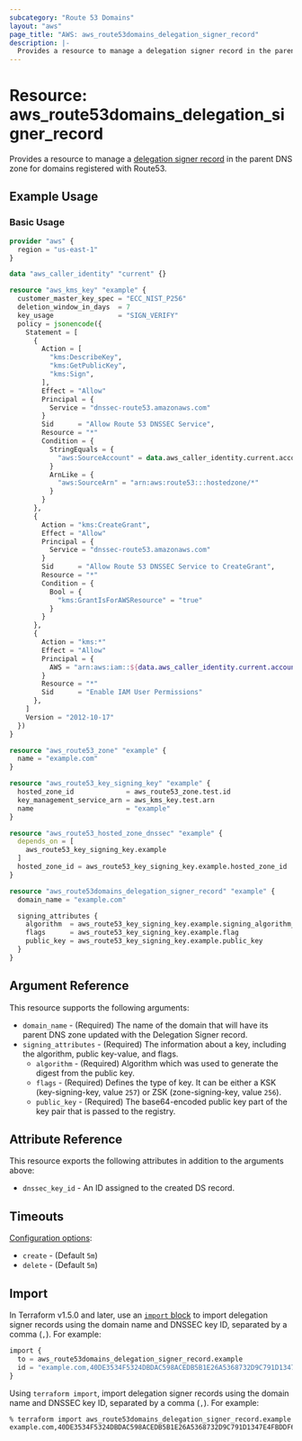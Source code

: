 ```yaml
---
subcategory: "Route 53 Domains"
layout: "aws"
page_title: "AWS: aws_route53domains_delegation_signer_record"
description: |-
  Provides a resource to manage a delegation signer record in the parent DNS zone for domains registered with Route53.
---
```


# Resource: aws_route53domains_delegation_signer_record

Provides a resource to manage a [delegation signer record](https://docs.aws.amazon.com/Route53/latest/DeveloperGuide/dns-configuring-dnssec-enable-signing.html#dns-configuring-dnssec-enable-signing-step-1) in the parent DNS zone for domains registered with Route53.

## Example Usage

### Basic Usage

```terraform
provider "aws" {
  region = "us-east-1"
}

data "aws_caller_identity" "current" {}

resource "aws_kms_key" "example" {
  customer_master_key_spec = "ECC_NIST_P256"
  deletion_window_in_days  = 7
  key_usage                = "SIGN_VERIFY"
  policy = jsonencode({
    Statement = [
      {
        Action = [
          "kms:DescribeKey",
          "kms:GetPublicKey",
          "kms:Sign",
        ],
        Effect = "Allow"
        Principal = {
          Service = "dnssec-route53.amazonaws.com"
        }
        Sid      = "Allow Route 53 DNSSEC Service",
        Resource = "*"
        Condition = {
          StringEquals = {
            "aws:SourceAccount" = data.aws_caller_identity.current.account_id
          }
          ArnLike = {
            "aws:SourceArn" = "arn:aws:route53:::hostedzone/*"
          }
        }
      },
      {
        Action = "kms:CreateGrant",
        Effect = "Allow"
        Principal = {
          Service = "dnssec-route53.amazonaws.com"
        }
        Sid      = "Allow Route 53 DNSSEC Service to CreateGrant",
        Resource = "*"
        Condition = {
          Bool = {
            "kms:GrantIsForAWSResource" = "true"
          }
        }
      },
      {
        Action = "kms:*"
        Effect = "Allow"
        Principal = {
          AWS = "arn:aws:iam::${data.aws_caller_identity.current.account_id}:root"
        }
        Resource = "*"
        Sid      = "Enable IAM User Permissions"
      },
    ]
    Version = "2012-10-17"
  })
}

resource "aws_route53_zone" "example" {
  name = "example.com"
}

resource "aws_route53_key_signing_key" "example" {
  hosted_zone_id             = aws_route53_zone.test.id
  key_management_service_arn = aws_kms_key.test.arn
  name                       = "example"
}

resource "aws_route53_hosted_zone_dnssec" "example" {
  depends_on = [
    aws_route53_key_signing_key.example
  ]
  hosted_zone_id = aws_route53_key_signing_key.example.hosted_zone_id
}

resource "aws_route53domains_delegation_signer_record" "example" {
  domain_name = "example.com"

  signing_attributes {
    algorithm  = aws_route53_key_signing_key.example.signing_algorithm_type
    flags      = aws_route53_key_signing_key.example.flag
    public_key = aws_route53_key_signing_key.example.public_key
  }
}
```

## Argument Reference

This resource supports the following arguments:

* `domain_name` - (Required) The name of the domain that will have its parent DNS zone updated with the Delegation Signer record.
* `signing_attributes` - (Required) The information about a key, including the algorithm, public key-value, and flags.
    * `algorithm` - (Required) Algorithm which was used to generate the digest from the public key.
    * `flags` - (Required) Defines the type of key. It can be either a KSK (key-signing-key, value `257`) or ZSK (zone-signing-key, value `256`).
    * `public_key` - (Required) The base64-encoded public key part of the key pair that is passed to the registry.

## Attribute Reference

This resource exports the following attributes in addition to the arguments above:

* `dnssec_key_id` - An ID assigned to the created DS record.

## Timeouts

[Configuration options](https://developer.hashicorp.com/terraform/language/resources/syntax#operation-timeouts):

* `create` - (Default `5m`)
* `delete` - (Default `5m`)

## Import

In Terraform v1.5.0 and later, use an [`import` block](https://developer.hashicorp.com/terraform/language/import) to import delegation signer records using the domain name and DNSSEC key ID, separated by a comma (`,`). For example:

```terraform
import {
  to = aws_route53domains_delegation_signer_record.example
  id = "example.com,40DE3534F5324DBDAC598ACEDB5B1E26A5368732D9C791D1347E4FBDDF6FC343"
}
```

Using `terraform import`, import delegation signer records using the domain name and DNSSEC key ID, separated by a comma (`,`). For example:

```console
% terraform import aws_route53domains_delegation_signer_record.example example.com,40DE3534F5324DBDAC598ACEDB5B1E26A5368732D9C791D1347E4FBDDF6FC343
```
